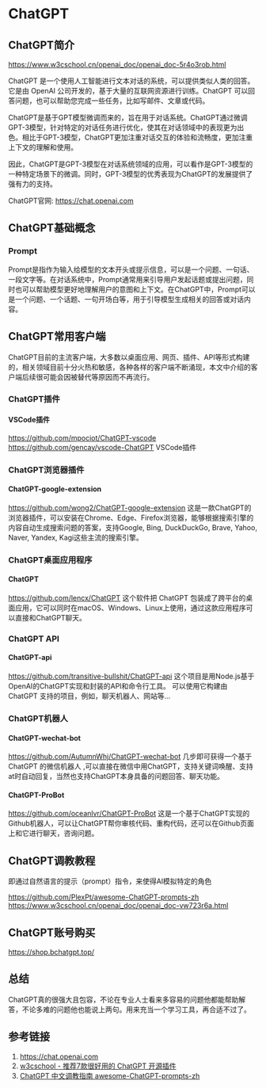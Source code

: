 # ChatGPT


## ChatGPT简介

https://www.w3cschool.cn/openai_doc/openai_doc-5r4o3rob.html

ChatGPT 是一个使用人工智能进行文本对话的系统，可以提供类似人类的回答。它是由 OpenAI 公司开发的，基于大量的互联网资源进行训练。ChatGPT 可以回答问题，也可以帮助您完成一些任务，比如写邮件、文章或代码。

ChatGPT是基于GPT模型微调而来的，旨在用于对话系统。ChatGPT通过微调GPT-3模型，针对特定的对话任务进行优化，使其在对话领域中的表现更为出色。相比于GPT-3模型，ChatGPT更加注重对话交互的体验和流畅度，更加注重上下文的理解和使用。

因此，ChatGPT是GPT-3模型在对话系统领域的应用，可以看作是GPT-3模型的一种特定场景下的微调。同时，GPT-3模型的优秀表现为ChatGPT的发展提供了强有力的支持。

ChatGPT官网: https://chat.openai.com


## ChatGPT基础概念

### Prompt

Prompt是指作为输入给模型的文本开头或提示信息，可以是一个问题、一句话、一段文字等。在对话系统中，Prompt通常用来引导用户发起话题或提出问题，同时也可以帮助模型更好地理解用户的意图和上下文。在ChatGPT中，Prompt可以是一个问题、一个话题、一句开场白等，用于引导模型生成相关的回答或对话内容。




## ChatGPT常用客户端

ChatGPT目前的主流客户端，大多数以桌面应用、网页、插件、API等形式构建的，相关领域目前十分火热和敏感，各种各样的客户端不断涌现，本文中介绍的客户端后续很可能会因被替代等原因而不再流行。


### ChatGPT插件

#### VSCode插件
https://github.com/mpociot/ChatGPT-vscode
https://github.com/gencay/vscode-ChatGPT
VSCode插件


### ChatGPT浏览器插件

#### ChatGPT-google-extension
https://github.com/wong2/ChatGPT-google-extension
这是一款ChatGPT的浏览器插件，可以安装在Chrome、Edge、Firefox浏览器，能够根据搜索引擎的内容自动生成搜索问题的答案，支持Google, Bing, DuckDuckGo, Brave, Yahoo, Naver, Yandex, Kagi这些主流的搜索引擎。


### ChatGPT桌面应用程序

#### ChatGPT
https://github.com/lencx/ChatGPT
这个软件把 ChatGPT 包装成了跨平台的桌面应用，它可以同时在macOS、Windows、Linux上使用，通过这款应用程序可以直接和ChatGPT聊天。



### ChatGPT API
#### ChatGPT-api
https://github.com/transitive-bullshit/ChatGPT-api
这个项目是用Node.js基于OpenAI的ChatGPT实现和封装的API和命令行工具。
可以使用它构建由 ChatGPT 支持的项目，例如，聊天机器人、网站等...


### ChatGPT机器人

#### ChatGPT-wechat-bot
https://github.com/AutumnWhj/ChatGPT-wechat-bot
几步即可获得一个基于 ChatGPT 的微信机器人 ,可以直接在微信中用ChatGPT，支持关键词唤醒、支持at时自动回复，当然也支持ChatGPT本身具备的问题回答、聊天功能。

#### ChatGPT-ProBot
https://github.com/oceanlvr/ChatGPT-ProBot
这是一个基于ChatGPT实现的Github机器人，可以让ChatGPT帮你审核代码、重构代码，还可以在Github页面上和它进行聊天，咨询问题。


## ChatGPT调教教程

即通过自然语言的提示（prompt）指令，来使得AI模拟特定的角色

https://github.com/PlexPt/awesome-ChatGPT-prompts-zh
https://www.w3cschool.cn/openai_doc/openai_doc-vw723r6a.html



## ChatGPT账号购买

https://shop.bchatgpt.top/


## 总结

ChatGPT真的很强大且包容，不论在专业人士看来多容易的问题他都能帮助解答，不论多难的问题他也能说上两句。用来充当一个学习工具，再合适不过了。


## 参考链接

1. https://chat.openai.com
2. [w3cschool - 推荐7款很好用的 ChatGPT 开源插件](https://www.w3cschool.cn/openai_doc/openai_doc-rtix3r2t.html)
3. [ChatGPT 中文调教指南 awesome-ChatGPT-prompts-zh](https://github.com/PlexPt/awesome-ChatGPT-prompts-zh)